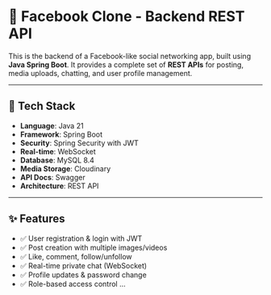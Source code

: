 # 📘 Facebook Clone - Backend REST API

This is the backend of a Facebook-like social networking app, built using **Java Spring Boot**. It provides a complete set of **REST APIs** for posting, media uploads, chatting, and user profile management.

---

## 🚀 Tech Stack

- **Language**: Java 21
- **Framework**: Spring Boot
- **Security**: Spring Security with JWT
- **Real-time**: WebSocket 
- **Database**: MySQL 8.4
- **Media Storage**: Cloudinary
- **API Docs**: Swagger 
- **Architecture**: REST API

---

## ✨ Features

- ✅ User registration & login with JWT
- ✅ Post creation with multiple images/videos
- ✅ Like, comment, follow/unfollow
- ✅ Real-time private chat (WebSocket)
- ✅ Profile updates & password change
- ✅ Role-based access control
...

